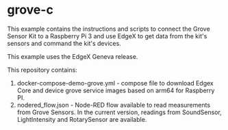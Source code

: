 # grove-c
This example contains the instructions and scripts to connect the Grove Sensor Kit to a Raspberry Pi 3 and use EdgeX to get data from the kit's sensors and command the kit's devices.

This example uses the EdgeX Geneva release.

This repository contains:
1. docker-compose-demo-grove.yml - compose file to download Edgex Core and device grove service images based on arm64 for Raspberry PI.
2. nodered_flow.json - Node-RED flow available to read measurements from Grove Sensors.
   In the current version, readings from SoundSensor, LightIntensity and RotarySensor are available.


